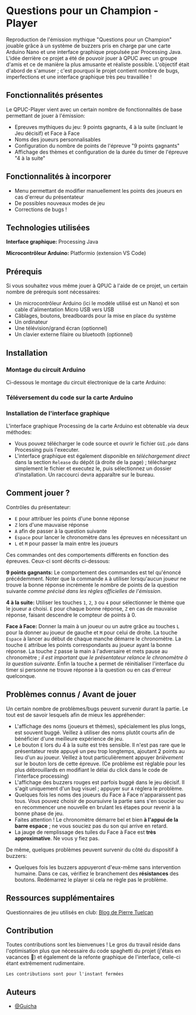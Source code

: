 
# Questions pour un Champion - Player

Reproduction de l'émission mythique "Questions pour un Champion" jouable grâce à un système de buzzers pris en charge par une carte Arduino Nano et une interface graphique propulsée par Processing Java. 
L'idée derrière ce projet a été de pouvoir jouer à QPUC avec un groupe d'amis et ce de manière la plus amusante et réaliste possible. L'objectif était d'abord de s'amuser ; c'est pourquoi le projet contient nombre de bugs, imperfections et une interface graphique très peu travaillée !

## Fonctionnalités présentes

Le QPUC-Player vient avec un certain nombre de fonctionnalités de base permettant de jouer à l'émission:

- Epreuves mythiques du jeu: 9 points gagnants, 4 à la suite (incluant le Jeu décisif) et Face à Face
- Noms des joueurs personnalisables
- Configuration du nombre de points de l'épreuve "9 points gagnants"
- Affichage des thèmes et configuration de la durée du timer de l'épreuve "4 à la suite"

## Fonctionnalités à incorporer

- Menu permettant de modifier manuellement les points des joueurs en cas d'erreur du présentateur
- De possibles nouveaux modes de jeu 
- Corrections de bugs !

## Technologies utilisées

**Interface graphique:** Processing Java

**Microcontrôleur Arduino:** Platformio (extension VS Code)


## Prérequis

Si vous souhaitez vous même jouer à QPUC à l'aide de ce projet, un certain nombre de prérequis sont nécessaires:

- Un microcontrôleur Arduino (ici le modèle utilisé est un Nano) et son cable d'alimentation Micro USB vers USB
- Câblages, boutons, breadboards pour la mise en place du système
- Un ordinateur 
- Une télévision/grand écran (optionnel)
- Un clavier externe filaire ou bluetooth (optionnel)


## Installation

### Montage du circuit Arduino

Ci-dessous le montage du circuit électronique de la carte Arduino:

### Téléversement du code sur la carte Arduino


### Installation de l'interface graphique

L'interface graphique Processing de la carte Arduino est obtenable via deux méthodes:

- Vous pouvez télécharger le code source et ouvrir le fichier `GUI.pde` dans Processing puis l'executer.
- L'interface graphique est également disponible en *téléchargement direct* dans la section `Release` du dépôt (à droite de la page) ; téléchargez simplement le fichier et executez le, puis sélectionnez un dossier d'installation. Un raccourci devra apparaître sur le bureau.


## Comment jouer ?

Contrôles du présentateur:

- `E` pour attribuer les points d'une bonne réponse
- `Z` lors d'une mauvaise réponse
- `A` afin de passer à la question suivante
- `Espace` pour lancer le chronomètre dans les épreuves en nécessitant un
- `L` et `M` pour passer la main entre les joueurs

Ces commandes ont des comportements différents en fonction des épreuves. Ceux-ci sont décrits ci-dessous:

**9 points gagnants:** Le comportement des commandes est tel qu'énoncé précédemment. Noter que la commande `A` à utiliser lorsqu'aucun joueur ne trouve la bonne réponse incrémente le nombre de points de la question suivante *comme précisé dans les règles officielles de l'émission*.

**4 à la suite:** Utiliser les touches `1`, `2`, `3` ou `4` pour sélectionner le thème que le joueur a choisi. `E` pour chaque bonne réponse, `Z` en cas de mauvaise réponse, faisant descendre le compteur de points à 0.

**Face à Face:** Donner la main à un joueur ou un autre grâce au touches `L` pour la donner au joueur de gauche et `M` pour celui de droite. La touche `Espace` à lancer au début de chaque manche démarre le chronomètre. La touche `E` attribue les points correspondants au joueur ayant la bonne réponse. La touche `Z` passe la main à l'adversaire et mets pause au chronomètre ; *il est important que le présentateur relance le chronomètre à la question suivante*. Enfin la touche `A` permet de réinitialiser l'interface du timer si personne ne trouve réponse à la question ou en cas d'erreur quelconque.


## Problèmes connus / Avant de jouer

Un certain nombre de problèmes/bugs peuvent survenir durant la partie. Le tout est de savoir lesquels afin de mieux les appréhender:

- L'affichage des noms (joueurs et thèmes), spécialement les plus longs, est souvent buggé. Veillez à utiliser des noms plutôt courts afin de bénéficier d'une meilleure expérience de jeu.
- Le bouton `E` lors du 4 à la suite est très sensible. Il n'est pas rare que le présentateur reste appuyé un peu trop longtemps, ajoutant 2 points au lieu d'un au joueur. Veillez à tout particulièrement appuyer *brièvement* sur le bouton lors de cette épreuve. (Ce problème est réglable pour les plus débrouillards en modifiant le délai du click dans le code de l'interface processing)
- L'affichage des buzzers rouges est parfois buggé dans le jeu décisif. Il s'agit uniquement d'un bug visuel ; appuyer sur `A` réglera le problème.
- Quelques fois les noms des joueurs du Face à Face n'apparaissent pas tous. Vous pouvez choisir de poursuivre la partie sans s'en soucier ou en recommencer une nouvelle en brulant les étapes pour revenir à la bonne phase de jeu.
- Faites attention ! Le chronomètre démarre bel et bien **à l'appui de la barre espace** ; ne vous souciez pas du son qui arrive en retard.
- La jauge de remplissage des tuiles du Face à Face est **très approximative**. Ne vous y fiez pas.


De même, quelques problèmes peuvent survenir du côté du dispositif à buzzers:

- Quelques fois les buzzers appuyeront d'eux-même sans intervention humaine. Dans ce cas, vérifiez le branchement des **résistances** des boutons. Redémarrez le player si cela ne règle pas le problème.

## Ressources supplémentaires

Questionnaires de jeu utilisés en club: [Blog de Pierre Tuelcan](https://pierre-tuelcan-questionnaires-36.webself.net/blog)

    
## Contribution

Toutes contributions sont les bienvenues ! Le gros du travail réside dans l'optimisation plus que nécessaire du code spaghetti du projet (j'étais en vacances 🤗) et également de la refonte graphique de l'interface, celle-ci étant extrêmement rudimentaire.

`Les contributions sont pour l'instant fermées`


## Auteurs

- [@Guicha](https://www.github.com/Guicha)
